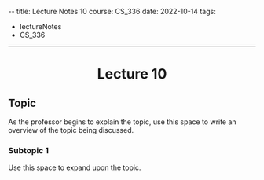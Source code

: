 --
title: Lecture Notes 10
course: CS_336
date: 2022-10-14
tags: 
- lectureNotes
- CS_336
---

<center><h1>Lecture 10</h1></center>

## Topic
As the professor begins to explain the topic, use this space to write an overview of the topic being discussed.

### Subtopic 1
Use this space to expand upon the topic.

